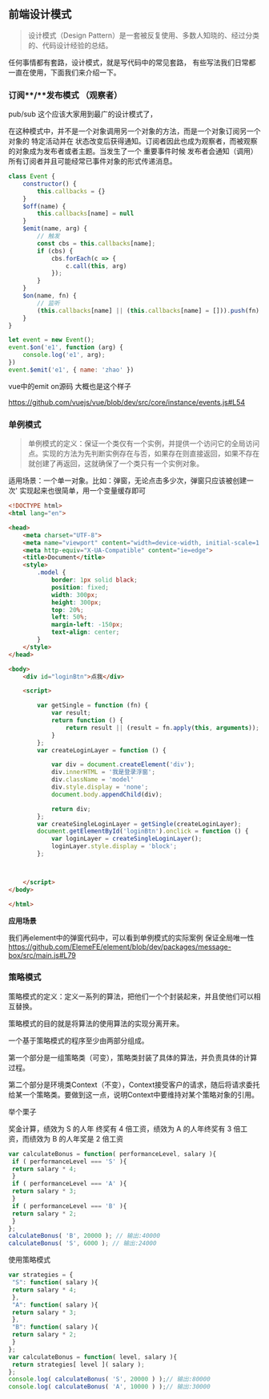 ## 前端设计模式

> 设计模式（Design Pattern）是⼀套被反复使⽤、多数⼈知晓的、经过分类的、代码设计经验的总结。

任何事情都有套路，设计模式，就是写代码中的常⻅套路， 有些写法我们⽇常都⼀直在使⽤，下⾯我们来介绍⼀下。

### 订阅**/**发布模式 （观察者）

pub/sub 这个应该⼤家⽤到最⼴的设计模式了，

在这种模式中，并不是⼀个对象调⽤另⼀个对象的⽅法，⽽是⼀个对象订阅另⼀个对象的 特定活动并在 状态改变后获得通知。订阅者因此也成为观察者，⽽被观察的对象成为发布者或者主题。当发⽣了⼀个 重要事件时候 发布者会通知（调⽤）所有订阅者并且可能经常已事件对象的形式传递消息。

```js
class Event {
    constructor() {
        this.callbacks = {}
    }
    $off(name) {
        this.callbacks[name] = null
    }
    $emit(name, arg) {
        // 触发
        const cbs = this.callbacks[name];
        if (cbs) {
            cbs.forEach(c => {
                c.call(this, arg)
            });
        }
    }
    $on(name, fn) {
        // 监听
        (this.callbacks[name] || (this.callbacks[name] = [])).push(fn)
    }
}

let event = new Event();
event.$on('e1', function (arg) {
    console.log('e1', arg);
})
event.$emit('e1', { name: 'zhao' })
```

vue中的emit on源码 ⼤概也是这个样⼦ 

https://github.com/vuejs/vue/blob/dev/src/core/instance/events.js#L54

### 单例模式

> 单例模式的定义：保证⼀个类仅有⼀个实例，并提供⼀个访问它的全局访问点。实现的⽅法为先判断实例存在与否，如果存在则直接返回，如果不存在就创建了再返回，这就确保了⼀个类只有⼀个实例对象。

适⽤场景：⼀个单⼀对象。⽐如：弹窗，⽆论点击多少次，弹窗只应该被创建⼀次' 实现起来也很简单，⽤⼀个变量缓存即可

```html
<!DOCTYPE html>
<html lang="en">

<head>
    <meta charset="UTF-8">
    <meta name="viewport" content="width=device-width, initial-scale=1.0">
    <meta http-equiv="X-UA-Compatible" content="ie=edge">
    <title>Document</title>
    <style>
        .model {
            border: 1px solid black;
            position: fixed;
            width: 300px;
            height: 300px;
            top: 20%;
            left: 50%;
            margin-left: -150px;
            text-align: center;
        }
    </style>
</head>

<body>
    <div id="loginBtn">点我</div>

    <script>

        var getSingle = function (fn) {
            var result;
            return function () {
                return result || (result = fn.apply(this, arguments));
            }
        };
        var createLoginLayer = function () {

            var div = document.createElement('div');
            div.innerHTML = '我是登录浮窗';
            div.className = 'model'
            div.style.display = 'none';
            document.body.appendChild(div);

            return div;
        };
        var createSingleLoginLayer = getSingle(createLoginLayer);
        document.getElementById('loginBtn').onclick = function () {
            var loginLayer = createSingleLoginLayer();
            loginLayer.style.display = 'block';
        };



    </script>
</body>

</html>
```

**应⽤场景**

我们再element中的弹窗代码中，可以看到单例模式的实际案例 保证全局唯⼀性 https://github.com/ElemeFE/element/blob/dev/packages/message-box/src/main.js#L79

### 策略模式

策略模式的定义：定义⼀系列的算法，把他们⼀个个封装起来，并且使他们可以相互替换。 

策略模式的⽬的就是将算法的使⽤算法的实现分离开来。

⼀个基于策略模式的程序⾄少由两部分组成。

第⼀个部分是⼀组策略类（可变），策略类封装了具体的算法，并负责具体的计算过程。

第⼆个部分是环境类Context（不变），Context接受客户的请求，随后将请求委托给某⼀个策略类。要做到这⼀点，说明Context中要维持对某个策略对象的引⽤。



举个栗⼦

奖⾦计算，绩效为 S 的⼈年 终奖有 4 倍⼯资，绩效为 A 的⼈年终奖有 3 倍⼯资，⽽绩效为 B 的⼈年奖是 2 倍⼯资

```js
var calculateBonus = function( performanceLevel, salary ){
 if ( performanceLevel === 'S' ){
 return salary * 4;
 }
 if ( performanceLevel === 'A' ){
 return salary * 3;
 }
 if ( performanceLevel === 'B' ){
 return salary * 2;
 }
};
calculateBonus( 'B', 20000 ); // 输出:40000
calculateBonus( 'S', 6000 ); // 输出:24000
```

使⽤策略模式

```js
var strategies = {
 "S": function( salary ){
 return salary * 4;
 },
 "A": function( salary ){
 return salary * 3;
 },
 "B": function( salary ){
 return salary * 2;
 }
};
var calculateBonus = function( level, salary ){
 return strategies[ level ]( salary );
};
console.log( calculateBonus( 'S', 20000 ) );// 输出:80000
console.log( calculateBonus( 'A', 10000 ) );// 输出:30000
```

